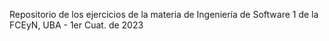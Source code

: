 Repositorio de los ejercicios de la materia de Ingeniería de Software 1 de la FCEyN, UBA - 1er Cuat. de 2023
